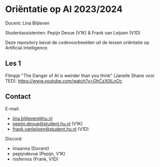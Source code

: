 # Oriëntatie op AI 2023/2024

Docent: Lina Blijleven

Studentassistenten: Pepijn Devue (V1K) & Frank van Leijsen (V1D)

Deze repository bevat de codevoorbeelden uit de lessen oriëntatie op Artificial Intelligence.

## Les 1

Filmpje "The Danger of AI is weirder than you think" (Janelle Shane voor TED): 
https://www.youtube.com/watch?v=OhCzX0iLnOc

## Contact

E-mail:
- lina.blijleven@hu.nl
- pepijn.devue@student.hu.nl (V1K)
- frank.vanleijsen@student.hu.nl (V1D)

Discord:
- linaanna (Docent)
- pepijndevue (Pepijn, V1K)
- nisfernos (Frank, V1D)